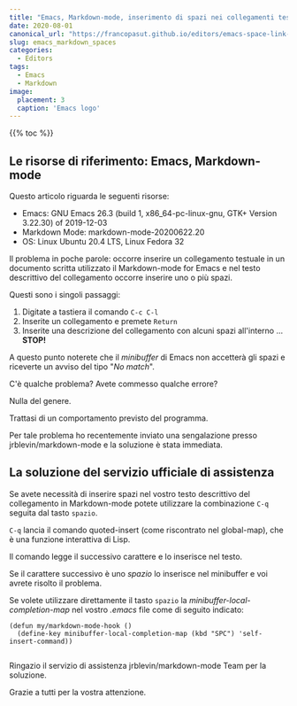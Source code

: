 ```yaml
---
title: "Emacs, Markdown-mode, inserimento di spazi nei collegamenti testuali creati con il comando \"C-c C-l\""
date: 2020-08-01
canonical_url: "https://francopasut.github.io/editors/emacs-space-link-text/"
slug: emacs_markdown_spaces
categories:
  - Editors
tags:
  - Emacs
  - Markdown
image:
  placement: 3
  caption: 'Emacs logo'
---
```


{{% toc %}}


##  Le risorse di riferimento: Emacs, Markdown-mode


Questo articolo riguarda le seguenti risorse:




- Emacs: GNU Emacs 26.3 (build 1, x86_64-pc-linux-gnu, GTK+ Version 3.22.30) of 2019-12-03
- Markdown Mode: markdown-mode-20200622.20
- OS: Linux Ubuntu 20.4 LTS, Linux Fedora 32

Il problema in poche parole: occorre inserire un collegamento testuale in un documento scritta utilizzato il Markdown-mode for Emacs e nel testo descrittivo del collegamento occorre inserire uno o più spazi.

Questi sono i singoli passaggi:

1. Digitate a tastiera il comando `C-c C-l`
2. Inserite un collegamento e premete `Return`
3. Inserite una descrizione del collegamento con alcuni spazi all'interno ... **STOP!**

A questo punto noterete che il _minibuffer_ di Emacs non accetterà gli spazi e riceverte un avviso del tipo "_No match_".

C'è qualche problema? Avete commesso qualche errore?

Nulla del genere.

Trattasi di un comportamento previsto del programma.


Per tale problema ho recentemente inviato una sengalazione presso jrblevin/markdown-mode e la soluzione è stata immediata.


## La soluzione del servizio ufficiale di assistenza 

Se avete necessità di inserire spazi nel vostro testo descrittivo del collegamento in Markdown-mode potete utilizzare la combinazione `C-q` seguita dal tasto `spazio`.

`C-q` lancia il comando quoted-insert (come riscontrato nel global-map), che è una funzione interattiva di Lisp.


Il comando legge il successivo carattere e lo inserisce nel testo.

Se il carattere successivo è uno _spazio_ lo inserisce nel minibuffer e voi avrete risolto il problema.

Se volete utilizzare direttamente il tasto  `spazio`  la _minibuffer-local-completion-map_ nel vostro _.emacs_ file come di seguito indicato: 


```elisp
(defun my/markdown-mode-hook ()
  (define-key minibuffer-local-completion-map (kbd "SPC") 'self-insert-command))
  
```




Ringazio il servizio di assistenza jrblevin/markdown-mode Team per la soluzione.

Grazie a tutti per la vostra attenzione.
